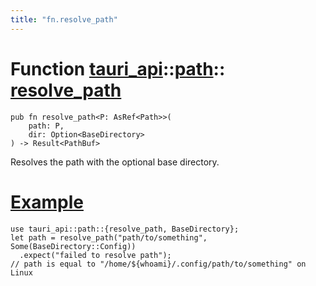 ```yaml
---
title: "fn.resolve_path"
---
```


# Function [tauri_api](/docs/api/rust/tauri_api/../index.html)::​[path](/docs/api/rust/tauri_api/index.html)::​[resolve_path](/docs/api/rust/tauri_api/)

    pub fn resolve_path<P: AsRef<Path>>(
        path: P, 
        dir: Option<BaseDirectory>
    ) -> Result<PathBuf>

Resolves the path with the optional base directory.

# [Example](/docs/api/rust/tauri_api/about:blank#example)

    use tauri_api::path::{resolve_path, BaseDirectory};
    let path = resolve_path("path/to/something", Some(BaseDirectory::Config))
      .expect("failed to resolve path");
    // path is equal to "/home/${whoami}/.config/path/to/something" on Linux
